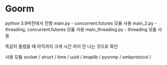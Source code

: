 # Goorm
python 3.9버전에서 진행
main.py - concurrent.futures 모듈 사용
main_2.py - threading, concurrent.futures 모듈 사용
main_threading.py - threading 모듈 사용

똑같이 돌렸을 때 아직까지 크게 시간 차이 안 나는 것으로 확인

사용 모듈
socket / 
struct / 
time / 
uuid / 
imaplib / 
pysnmp / 
smbprotocol / 
